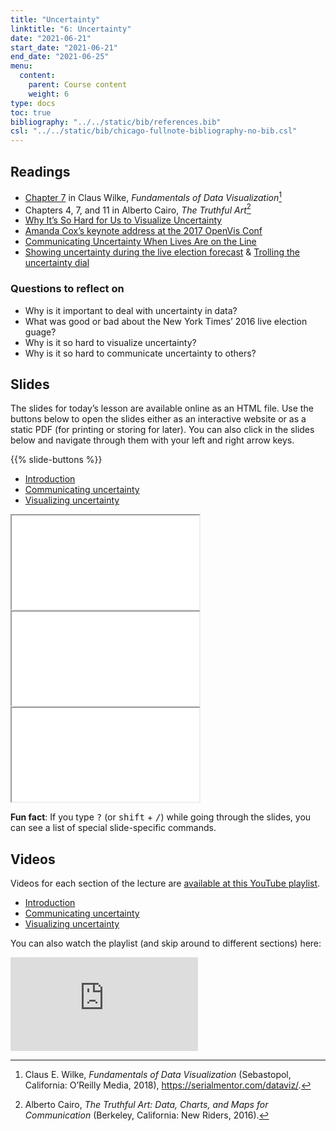```yaml
---
title: "Uncertainty"
linktitle: "6: Uncertainty"
date: "2021-06-21"
start_date: "2021-06-21"
end_date: "2021-06-25"
menu:
  content:
    parent: Course content
    weight: 6
type: docs
toc: true
bibliography: "../../static/bib/references.bib"
csl: "../../static/bib/chicago-fullnote-bibliography-no-bib.csl"
---
```


## Readings

-   <i class="fas fa-book"></i> [Chapter 7](https://serialmentor.com/dataviz/histograms-density-plots.html) in Claus Wilke, *Fundamentals of Data Visualization*[^1]
-   <i class="fas fa-book"></i> Chapters 4, 7, and 11 in Alberto Cairo, *The Truthful Art*[^2]
-   <i class="fas fa-external-link-square-alt"></i> [Why It’s So Hard for Us to Visualize Uncertainty](https://hbr.org/2016/11/why-its-so-hard-for-us-to-visualize-uncertainty)
-   <i class="fab fa-youtube"></i> [Amanda Cox’s keynote address at the 2017 OpenVis Conf](https://www.youtube.com/watch?v=0L1tGo-DvD0)
-   <i class="fas fa-external-link-square-alt"></i> [Communicating Uncertainty When Lives Are on the Line](https://eagereyes.org/blog/2017/communicating-uncertainty-when-lives-are-on-the-line)
-   <i class="fas fa-external-link-square-alt"></i> [Showing uncertainty during the live election forecast](https://flowingdata.com/2016/11/15/showing-uncertainty-during-the-live-election-forecast/) & [Trolling the uncertainty dial](https://flowingdata.com/2017/06/27/trolling-the-uncertainty-dial/)

### Questions to reflect on

-   Why is it important to deal with uncertainty in data?
-   What was good or bad about the New York Times’ 2016 live election guage?
-   Why is it so hard to visualize uncertainty?
-   Why is it so hard to communicate uncertainty to others?

## Slides

The slides for today’s lesson are available online as an HTML file. Use the buttons below to open the slides either as an interactive website or as a static PDF (for printing or storing for later). You can also click in the slides below and navigate through them with your left and right arrow keys.

{{% slide-buttons %}}

<ul class="nav nav-tabs" id="slide-tabs" role="tablist">
<li class="nav-item">
<a class="nav-link active" id="introduction-tab" data-toggle="tab" href="#introduction" role="tab" aria-controls="introduction" aria-selected="true">Introduction</a>
</li>
<li class="nav-item">
<a class="nav-link" id="communicating-uncertainty-tab" data-toggle="tab" href="#communicating-uncertainty" role="tab" aria-controls="communicating-uncertainty" aria-selected="false">Communicating uncertainty</a>
</li>
<li class="nav-item">
<a class="nav-link" id="visualizing-uncertainty-tab" data-toggle="tab" href="#visualizing-uncertainty" role="tab" aria-controls="visualizing-uncertainty" aria-selected="false">Visualizing uncertainty</a>
</li>
</ul>

<div id="slide-tabs" class="tab-content">

<div id="introduction" class="tab-pane fade show active" role="tabpanel" aria-labelledby="introduction-tab">

<div class="embed-responsive embed-responsive-16by9">

<iframe class="embed-responsive-item" src="/slides/06-slides.html#1">
</iframe>

</div>

</div>

<div id="communicating-uncertainty" class="tab-pane fade" role="tabpanel" aria-labelledby="communicating-uncertainty-tab">

<div class="embed-responsive embed-responsive-16by9">

<iframe class="embed-responsive-item" src="/slides/06-slides.html#communicating">
</iframe>

</div>

</div>

<div id="visualizing-uncertainty" class="tab-pane fade" role="tabpanel" aria-labelledby="visualizing-uncertainty-tab">

<div class="embed-responsive embed-responsive-16by9">

<iframe class="embed-responsive-item" src="/slides/06-slides.html#visualizing">
</iframe>

</div>

</div>

</div>

<div class="fyi">

**Fun fact**: If you type <kbd>?</kbd> (or <kbd>shift</kbd> + <kbd>/</kbd>) while going through the slides, you can see a list of special slide-specific commands.

</div>

## Videos

Videos for each section of the lecture are [available at this YouTube playlist](https://www.youtube.com/playlist?list=PLS6tnpTr39sFmy596lUElQakCrKDSHUUU).

-   [Introduction](https://www.youtube.com/watch?v=eZTp8Hninv4&list=PLS6tnpTr39sFmy596lUElQakCrKDSHUUU)
-   [Communicating uncertainty](https://www.youtube.com/watch?v=TCQwkwlj4kM&list=PLS6tnpTr39sFmy596lUElQakCrKDSHUUU)
-   [Visualizing uncertainty](https://www.youtube.com/watch?v=X6zPEOPo-2M&list=PLS6tnpTr39sFmy596lUElQakCrKDSHUUU)

You can also watch the playlist (and skip around to different sections) here:

<div class="embed-responsive embed-responsive-16by9">

<iframe class="embed-responsive-item" src="https://www.youtube.com/embed/playlist?list=PLS6tnpTr39sFmy596lUElQakCrKDSHUUU" frameborder="0" allow="accelerometer; autoplay; encrypted-media; gyroscope; picture-in-picture" allowfullscreen>
</iframe>

</div>

[^1]: Claus E. Wilke, *Fundamentals of Data Visualization* (Sebastopol, California: O’Reilly Media, 2018), <https://serialmentor.com/dataviz/>.

[^2]: Alberto Cairo, *The Truthful Art: Data, Charts, and Maps for Communication* (Berkeley, California: New Riders, 2016).
